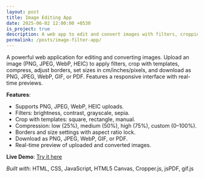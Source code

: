 ```yaml
---
layout: post
title: Image Editing App
date: 2025-06-02 12:00:00 +0530
is_project: true
description: A web app to edit and convert images with filters, cropping, compression, and multi-format downloads.
permalink: /posts/image-filter-app/
---
```


A powerful web application for editing and converting images. Upload an image (PNG, JPEG, WebP, HEIC) to apply filters, crop with templates, compress, adjust borders, set sizes in cm/inches/pixels, and download as PNG, JPEG, WebP, GIF, or PDF. Features a responsive interface with real-time previews.

**Features**:
- Supports PNG, JPEG, WebP, HEIC uploads.
- Filters: brightness, contrast, grayscale, sepia.
- Crop with templates: square, rectangle, manual.
- Compression: low (25%), medium (50%), high (75%), custom (0–100%).
- Borders and size settings with aspect ratio lock.
- Download as PNG, JPEG, WebP, GIF, or PDF.
- Real-time preview of uploaded and converted images.

**Live Demo**: [Try it here](/projects/image-filter-app/)

*Built with*: HTML, CSS, JavaScript, HTML5 Canvas, Cropper.js, jsPDF, gif.js